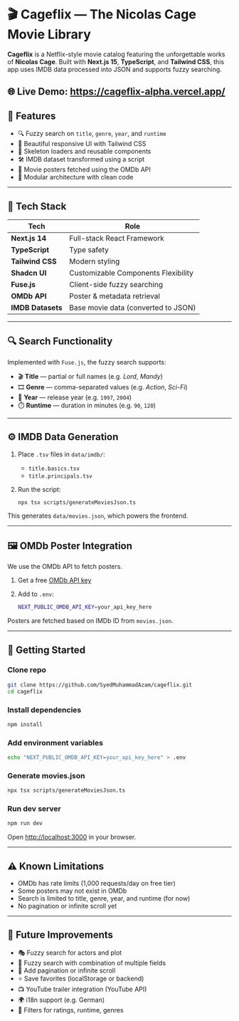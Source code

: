 # 🎬 Cageflix — The Nicolas Cage Movie Library

**Cageflix** is a Netflix-style movie catalog featuring the unforgettable works of **Nicolas Cage**. Built with **Next.js 15**, **TypeScript**, and **Tailwind CSS**, this app uses IMDB data processed into JSON and supports fuzzy searching.

## 🌐 Live Demo: https://cageflix-alpha.vercel.app/

## 🌟 Features

- 🔍 Fuzzy search on `title`, `genre`, `year`, and `runtime`
- 🎨 Beautiful responsive UI with Tailwind CSS
- 🧩 Skeleton loaders and reusable components
- 🛠 IMDB dataset transformed using a script
- 🎥 Movie posters fetched using the OMDb API
- 📁 Modular architecture with clean code

---

## 🧠 Tech Stack

| Tech              | Role                                |
| ----------------- | ----------------------------------- |
| **Next.js 14**    | Full-stack React Framework          |
| **TypeScript**    | Type safety                         |
| **Tailwind CSS**  | Modern styling                      |
| **Shadcn UI**     | Customizable Components Flexibility |
| **Fuse.js**       | Client-side fuzzy searching         |
| **OMDb API**      | Poster & metadata retrieval         |
| **IMDB Datasets** | Base movie data (converted to JSON) |

---

## 🔍 Search Functionality

Implemented with `Fuse.js`, the fuzzy search supports:

- 🎬 **Title** — partial or full names (e.g. _Lord_, _Mandy_)
- 🎞️ **Genre** — comma-separated values (e.g. _Action_, _Sci-Fi_)
- 📅 **Year** — release year (e.g. `1997`, `2004`)
- ⏱️ **Runtime** — duration in minutes (e.g. `90`, `120`)

---

## ⚙️ IMDB Data Generation

1. Place `.tsv` files in `data/imdb/`:

   - `title.basics.tsv`
   - `title.principals.tsv`

2. Run the script:
   ```bash
   npx tsx scripts/generateMoviesJson.ts
   ```

This generates `data/movies.json`, which powers the frontend.

---

## 🖼️ OMDb Poster Integration

We use the OMDb API to fetch posters.

1. Get a free [OMDb API key](https://www.omdbapi.com/apikey.aspx)

2. Add to `.env`:
   ```bash
   NEXT_PUBLIC_OMDB_API_KEY=your_api_key_here
   ```

Posters are fetched based on IMDb ID from `movies.json`.

---

## 🚀 Getting Started

### Clone repo

```bash
git clone https://github.com/SyedMuhammadAzam/cageflix.git
cd cageflix
```

### Install dependencies

```bash
npm install
```

### Add environment variables

```bash
echo "NEXT_PUBLIC_OMDB_API_KEY=your_api_key_here" > .env
```

### Generate movies.json

```bash
npx tsx scripts/generateMoviesJson.ts
```

### Run dev server

```bash
npm run dev
```

Open [http://localhost:3000](http://localhost:3000) in your browser.

---

## ⚠️ Known Limitations

- OMDb has rate limits (1,000 requests/day on free tier)
- Some posters may not exist in OMDb
- Search is limited to title, genre, year, and runtime (for now)
- No pagination or infinite scroll yet

---

## 🌱 Future Improvements

- 🎭 Fuzzy search for actors and plot
- 🔎 Fuzzy search with combination of multiple fields
- 📝 Add pagination or infinite scroll
- ⭐ Save favorites (localStorage or backend)
- 📺 YouTube trailer integration (YouTube API)
- 🌍 i18n support (e.g. German)
- 🔄 Filters for ratings, runtime, genres
